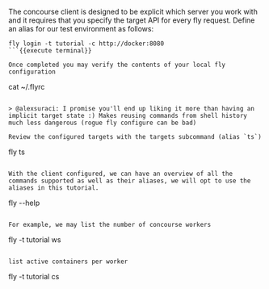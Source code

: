 The concourse client is designed to be explicit which server you work with and it requires that you specify the target API for every fly request. Define an alias for our test environment as follows:

```
fly login -t tutorial -c http://docker:8080
```{{execute terminal}}

Once completed you may verify the contents of your local fly configuration

```
cat ~/.flyrc
```{{execute terminal}}

> @alexsuraci: I promise you'll end up liking it more than having an implicit target state :) Makes reusing commands from shell history much less dangerous (rogue fly configure can be bad)

Review the configured targets with the targets subcommand (alias `ts`)

```
fly ts
```{{execute terminal}}

With the client configured, we can have an overview of all the commands supported as well as their aliases, we will opt to use the aliases in this tutorial.

```
fly --help
```{{execute terminal}}

For example, we may list the number of concourse workers

```
fly -t tutorial ws
```{{execute terminal}}

list active containers per worker

```
fly -t tutorial cs
```{{execute terminal}}
